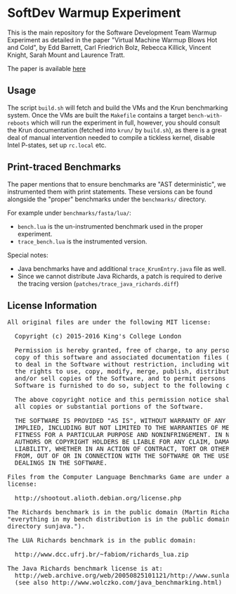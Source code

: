 # SoftDev Warmup Experiment

This is the main repository for the Software Development Team Warmup Experiment
as detailed in the paper "Virtual Machine Warmup Blows Hot and Cold", by Edd
Barrett, Carl Friedrich Bolz, Rebecca Killick, Vincent Knight, Sarah Mount and
Laurence Tratt.

The paper is available [here](http://arxiv.org/abs/1602.00602)


## Usage

The script `build.sh` will fetch and build the VMs and the Krun benchmarking
system. Once the VMs are built the `Makefile` contains a target
`bench-with-reboots` which will run the experiment in full, however, you should
consult the Krun documentation (fetched into `krun/` by `build.sh`), as there
is a great deal of manual intervention needed to compile a tickless kernel,
disable Intel P-states, set up `rc.local` etc.

## Print-traced Benchmarks

The paper mentions that to ensure benchmarks are "AST deterministic",  we
instrumented them with print statements. These versions can be found alongside
the "proper" benchmarks under the `benchmarks/` directory.

For example under `benchmarks/fasta/lua/`:

 * `bench.lua` is the un-instrumented benchmark used in the proper experiment.
 * `trace_bench.lua` is the instrumented version.

Special notes:

 * Java benchmarks have and additional `trace_KrunEntry.java` file as well.
 * Since we cannot distribute Java Richards, a patch is required to derive the
   tracing version (`patches/trace_java_richards.diff`)

## License Information

<pre>
All original files are under the following MIT license:

  Copyright (c) 2015-2016 King's College London

  Permission is hereby granted, free of charge, to any person obtaining a
  copy of this software and associated documentation files (the "Software"),
  to deal in the Software without restriction, including without limitation
  the rights to use, copy, modify, merge, publish, distribute, sublicense,
  and/or sell copies of the Software, and to permit persons to whom the
  Software is furnished to do so, subject to the following conditions:

  The above copyright notice and this permission notice shall be included in
  all copies or substantial portions of the Software.

  THE SOFTWARE IS PROVIDED "AS IS", WITHOUT WARRANTY OF ANY KIND, EXPRESS OR
  IMPLIED, INCLUDING BUT NOT LIMITED TO THE WARRANTIES OF MERCHANTABILITY,
  FITNESS FOR A PARTICULAR PURPOSE AND NONINFRINGEMENT. IN NO EVENT SHALL THE
  AUTHORS OR COPYRIGHT HOLDERS BE LIABLE FOR ANY CLAIM, DAMAGES OR OTHER
  LIABILITY, WHETHER IN AN ACTION OF CONTRACT, TORT OR OTHERWISE, ARISING
  FROM, OUT OF OR IN CONNECTION WITH THE SOFTWARE OR THE USE OR OTHER
  DEALINGS IN THE SOFTWARE.

Files from the Computer Language Benchmarks Game are under a revised BSD
license:

  http://shootout.alioth.debian.org/license.php

The Richards benchmark is in the public domain (Martin Richards confirmed
"everything in my bench distribution is in the public domain except for the
directory sunjava.").

The LUA Richards benchmark is in the public domain:

  http://www.dcc.ufrj.br/~fabiom/richards_lua.zip

The Java Richards benchmark license is at:
  http://web.archive.org/web/20050825101121/http://www.sunlabs.com/people/mario/java_benchmarking/index.html
  (see also http://www.wolczko.com/java_benchmarking.html)
<pre>
